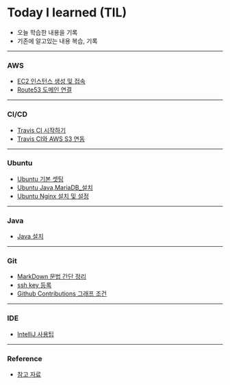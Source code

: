 # Today I learned (TIL)
- 오늘 학습한 내용을 기록
- 기존에 알고있는 내용 복습, 기록
---

### AWS

* [EC2 인스턴스 생성 및 접속](AWS/EC2시작.md)
* [Route53 도메인 연결](AWS/route53_도메인연결.md)

---

### CI/CD

* [Travis CI 시작하기](CI_CD/Travis/travis_CI_시작하기.md)
* [Travis CI와 AWS S3 연동](CI_CD/Travis/travis_CI와_AWS_S3연동.md)

---

### Ubuntu

* [Ubuntu 기본 셋팅](Ubuntu/ubuntu_18_04_기본%20셋팅.md)
* [Ubuntu Java,MariaDB_설치](Ubuntu/ubuntu_Java,MariaDB_설치.md)
* [Ubuntu Nginx 설치 및 설정](Ubuntu/ubuntu_nginx설치_및_설정.md)

---

### Java

* [Java 설치](Java/Java%20설치.md)

---

### Git

- [MarkDown 문법 간단 정리](Git/markdown.md)
- [ssh key 등록](Git/ssh%20key%20등록.md)
- [Github Contributions 그래프 조건](/Git/Github_Contributions_그래프_조건.md)

---

### IDE

* [IntelliJ 사용팁](IDE/IntelliJ/IntelliJ_사용팁.md)

---

### Reference

* [참고 자료](Reference/reference.md)